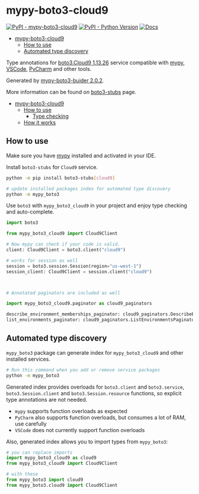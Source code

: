 # mypy-boto3-cloud9

[![PyPI - mypy-boto3-cloud9](https://img.shields.io/pypi/v/mypy-boto3-cloud9.svg?color=blue)](https://pypi.org/project/mypy-boto3-cloud9)
[![PyPI - Python Version](https://img.shields.io/pypi/pyversions/mypy-boto3-cloud9.svg?color=blue)](https://pypi.org/project/mypy-boto3-cloud9)
[![Docs](https://img.shields.io/readthedocs/mypy-boto3-builder.svg?color=blue)](https://mypy-boto3-builder.readthedocs.io/)

- [mypy-boto3-cloud9](#mypy-boto3-cloud9)
  - [How to use](#how-to-use)
  - [Automated type discovery](#automated-type-discovery)


Type annotations for
[boto3.Cloud9 1.13.26](https://boto3.amazonaws.com/v1/documentation/api/1.13.26/reference/services/cloud9.html#Cloud9) service
compatible with [mypy](https://github.com/python/mypy), [VSCode](https://code.visualstudio.com/),
[PyCharm](https://www.jetbrains.com/pycharm/) and other tools.

Generated by [mypy-boto3-buider 2.0.2](https://github.com/vemel/mypy_boto3_builder).

More information can be found on [boto3-stubs](https://pypi.org/project/boto3-stubs/) page.

- [mypy-boto3-cloud9](#mypy-boto3-cloud9)
  - [How to use](#how-to-use)
    - [Type checking](#type-checking)
  - [How it works](#how-it-works)

## How to use

Make sure you have [mypy](https://github.com/python/mypy) installed and activated in your IDE.

Install `boto3-stubs` for `Cloud9` service.

```bash
python -m pip install boto3-stubs[cloud9]

# update installed packages index for automated type discovery
python -m mypy_boto3
```

Use `boto3` with `mypy_boto3_cloud9` in your project and enjoy type checking and auto-complete.

```python
import boto3

from mypy_boto3_cloud9 import Cloud9Client

# Now mypy can check if your code is valid.
client: Cloud9Client = boto3.client("cloud9")

# works for session as well
session = boto3.session.Session(region="us-west-1")
session_client: Cloud9Client = session.client("cloud9")



# Annotated paginators are included as well

import mypy_boto3_cloud9.paginator as cloud9_paginators

describe_environment_memberships_paginator: cloud9_paginators.DescribeEnvironmentMembershipsPaginator = client.get_paginator("describe_environment_memberships")
list_environments_paginator: cloud9_paginators.ListEnvironmentsPaginator = client.get_paginator("list_environments")
```

## Automated type discovery

`mypy_boto3` package can generate index for `mypy_boto3_cloud9` and other installed services.

```bash
# Run this command when you add or remove service packages
python -m mypy_boto3
```

Generated index provides overloads for `boto3.client` and `boto3.service`,
`boto3.Session.client` and `boto3.Session.resource` functions,
so explicit type annotations are not needed.

- `mypy` supports function overloads as expected
- `PyCharm` also supports function overloads, but consumes a lot of RAM, use carefully
- `VSCode` does not currently support function overloads

Also, generated index allows you to import types from `mypy_boto3`:

```python
# you can replace imports
import mypy_boto3_cloud9 as cloud9
from mypy_boto3_cloud9 import Cloud9Client

# with these
from mypy_boto3 import cloud9
from mypy_boto3.cloud9 import Cloud9Client
```
